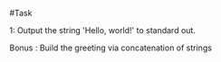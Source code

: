 #Task

1: Output the string 'Hello, world!' to standard out.

Bonus : Build the greeting via concatenation of strings
